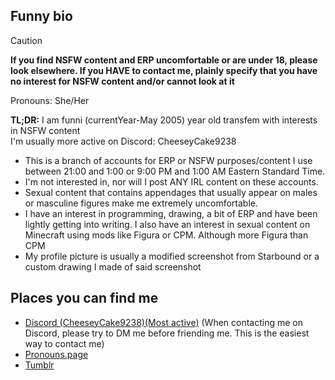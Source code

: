 ## Funny bio
> [!CAUTION] 
> **If you find NSFW content and ERP uncomfortable or are under 18, please look elsewhere. If you HAVE to contact me, plainly specify that you have no interest for NSFW content and/or cannot look at it**


Pronouns: She/Her

**TL;DR:** I am funni (currentYear-May 2005) year old transfem with interests in NSFW content<br>
I'm usually more active on Discord: CheeseyCake9238



* This is a branch of accounts for ERP or NSFW purposes/content I use between 21:00 and 1:00 or 9:00 PM and 1:00 AM Eastern Standard Time. 
* I'm not interested in, nor will I post ANY IRL content on these accounts.
* Sexual content that contains appendages that usually appear on males or masculine figures make me extremely uncomfortable.
* I have an interest in programming, drawing, a bit of ERP and have been lightly getting into writing. I also have an interest in sexual content on Minecraft using mods like Figura or CPM. Although more Figura than CPM
* My profile picture is usually a modified screenshot from Starbound or a custom drawing I made of said screenshot

## Places you can find me
* [Discord (CheeseyCake9238)(Most active)](https://discordapp.com/users/950673801153249303) 
(When contacting me on Discord, please try to DM me before friending me. This is the easiest way to contact me)<br>
* [Pronouns.page](https://en.pronouns.page/@cheeseycake923)<br>
* [Tumblr](https://cheeseycake92.tumblr.com/)<br>
